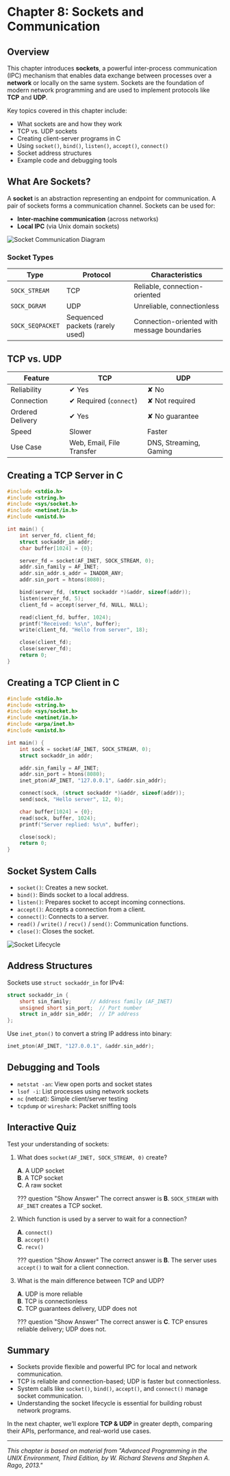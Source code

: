 # **Chapter 8: Sockets and Communication**

## Overview
This chapter introduces **sockets**, a powerful inter-process communication (IPC) mechanism that enables data exchange between processes over a **network** or locally on the same system. Sockets are the foundation of modern network programming and are used to implement protocols like **TCP** and **UDP**.

Key topics covered in this chapter include:

- What sockets are and how they work
- TCP vs. UDP sockets
- Creating client-server programs in C
- Using `socket()`, `bind()`, `listen()`, `accept()`, `connect()`
- Socket address structures
- Example code and debugging tools

## What Are Sockets?
A **socket** is an abstraction representing an endpoint for communication. A pair of sockets forms a communication channel. Sockets can be used for:

- **Inter-machine communication** (across networks)
- **Local IPC** (via Unix domain sockets)

![Socket Communication Diagram](img/socket_communication.png)

### Socket Types
| Type | Protocol | Characteristics |
|------|----------|------------------|
| `SOCK_STREAM` | TCP | Reliable, connection-oriented |
| `SOCK_DGRAM` | UDP | Unreliable, connectionless |
| `SOCK_SEQPACKET` | Sequenced packets (rarely used) | Connection-oriented with message boundaries |

## TCP vs. UDP
| Feature | TCP | UDP |
|--------|-----|-----|
| Reliability | ✔ Yes | ✘ No |
| Connection | ✔ Required (`connect`) | ✘ Not required |
| Ordered Delivery | ✔ Yes | ✘ No guarantee |
| Speed | Slower | Faster |
| Use Case | Web, Email, File Transfer | DNS, Streaming, Gaming |

## Creating a TCP Server in C
```c
#include <stdio.h>
#include <string.h>
#include <sys/socket.h>
#include <netinet/in.h>
#include <unistd.h>

int main() {
    int server_fd, client_fd;
    struct sockaddr_in addr;
    char buffer[1024] = {0};

    server_fd = socket(AF_INET, SOCK_STREAM, 0);
    addr.sin_family = AF_INET;
    addr.sin_addr.s_addr = INADDR_ANY;
    addr.sin_port = htons(8080);

    bind(server_fd, (struct sockaddr *)&addr, sizeof(addr));
    listen(server_fd, 5);
    client_fd = accept(server_fd, NULL, NULL);

    read(client_fd, buffer, 1024);
    printf("Received: %s\n", buffer);
    write(client_fd, "Hello from server", 18);

    close(client_fd);
    close(server_fd);
    return 0;
}
```

## Creating a TCP Client in C
```c
#include <stdio.h>
#include <string.h>
#include <sys/socket.h>
#include <netinet/in.h>
#include <arpa/inet.h>
#include <unistd.h>

int main() {
    int sock = socket(AF_INET, SOCK_STREAM, 0);
    struct sockaddr_in addr;

    addr.sin_family = AF_INET;
    addr.sin_port = htons(8080);
    inet_pton(AF_INET, "127.0.0.1", &addr.sin_addr);

    connect(sock, (struct sockaddr *)&addr, sizeof(addr));
    send(sock, "Hello server", 12, 0);

    char buffer[1024] = {0};
    read(sock, buffer, 1024);
    printf("Server replied: %s\n", buffer);

    close(sock);
    return 0;
}
```

## Socket System Calls
- `socket()`: Creates a new socket.
- `bind()`: Binds socket to a local address.
- `listen()`: Prepares socket to accept incoming connections.
- `accept()`: Accepts a connection from a client.
- `connect()`: Connects to a server.
- `read()` / `write()` / `recv()` / `send()`: Communication functions.
- `close()`: Closes the socket.

![Socket Lifecycle](img/socket_lifecycle.png)

## Address Structures
Sockets use `struct sockaddr_in` for IPv4:
```c
struct sockaddr_in {
    short sin_family;      // Address family (AF_INET)
    unsigned short sin_port;  // Port number
    struct in_addr sin_addr;  // IP address
};
```

Use `inet_pton()` to convert a string IP address into binary:
```c
inet_pton(AF_INET, "127.0.0.1", &addr.sin_addr);
```

## Debugging and Tools
- `netstat -an`: View open ports and socket states
- `lsof -i`: List processes using network sockets
- `nc` (netcat): Simple client/server testing
- `tcpdump` or `wireshark`: Packet sniffing tools

## Interactive Quiz
Test your understanding of sockets:

1. What does `socket(AF_INET, SOCK_STREAM, 0)` create?

    **A**. A UDP socket<br>
    **B**. A TCP socket<br>
    **C**. A raw socket<br>

    ??? question "Show Answer"
        The correct answer is **B**. `SOCK_STREAM` with `AF_INET` creates a TCP socket.

2. Which function is used by a server to wait for a connection?

    **A**. `connect()`<br>
    **B**. `accept()`<br>
    **C**. `recv()`<br>

    ??? question "Show Answer"
        The correct answer is **B**. The server uses `accept()` to wait for a client connection.

3. What is the main difference between TCP and UDP?

    **A**. UDP is more reliable<br>
    **B**. TCP is connectionless<br>
    **C**. TCP guarantees delivery, UDP does not<br>

    ??? question "Show Answer"
        The correct answer is **C**. TCP ensures reliable delivery; UDP does not.

## Summary
- Sockets provide flexible and powerful IPC for local and network communication.
- TCP is reliable and connection-based; UDP is faster but connectionless.
- System calls like `socket()`, `bind()`, `accept()`, and `connect()` manage socket communication.
- Understanding the socket lifecycle is essential for building robust network programs.

In the next chapter, we’ll explore **TCP & UDP** in greater depth, comparing their APIs, performance, and real-world use cases.

---
*This chapter is based on material from "Advanced Programming in the UNIX Environment, Third Edition, by W. Richard Stevens and Stephen A. Rago, 2013."*

